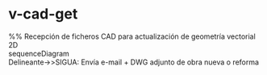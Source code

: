 # v-cad-get

%% Recepción de ficheros CAD para actualización de geometría vectorial 2D  
sequenceDiagram  
    Delineante->>SIGUA: Envía e-mail + DWG adjunto de obra nueva o reforma